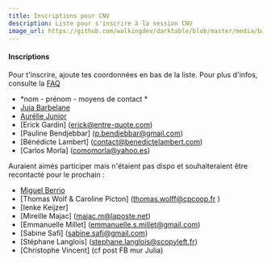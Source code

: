 ```yaml
---
title: Inscriptions pour CNV
description: Liste pour s'inscrire à la session CNV
image_url: https://github.com/walkingdev/darktable/blob/master/media/banner-inscription.png?raw=true
---
```


#### Inscriptions

Pour t'inscrire, ajoute tes coordonnées en bas de la liste.
Pour plus d'infos, consulte la [FAQ](http://walkingdev.fr/#walkingdev/cnv/blob/master/v-34/faq.md)

* *nom - prénom - moyens de contact *
* [Juia Barbelane](mailto:julia.barbelane@gmail.com)
* [Aurélie Junior](mailto:aurelie.junior@gmail.com)
* [Erick Gardin] (erick@entre-quote.com)
* [Pauline Bendjebbar] (p.bendjebbar@gmail.com)
* [Bénédicte Lambert] (contact@benedictelambert.com)
* [Carlos Morla] (comomorla@yahoo.es)

Auraient aimés participer mais n'étaient pas dispo et souhaiteraient être recontacté pour le prochain : 
* [Miguel Berrio](miguel.berrio.rodriguez@gmail.com)
* [Thomas Wolf & Caroline Picton] (thomas.wolff@cpcoop.fr )
* [Ienke Keijzer] 
* [Mireille Majac] (majac.m@laposte.net)
* [Emmanuelle Millet] (emmanuelle.s.millet@gmail.com)
* [Sabine Safi] (sabine.safi@gmail.com)
* [Stéphane Langlois] (stephane.langlois@scopyleft.fr)
* [Christophe Vincent] (cf post FB mur Julia)
